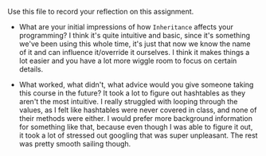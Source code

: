 Use this file to record your reflection on this assignment.

- What are your initial impressions of how `Inheritance` affects your programming?
I think it's quite intuitive and basic, since it's something we've been using this whole time, it's just that now we know the name of it and can influence it/override it ourselves. I think it makes things a lot easier and you have a lot more wiggle room to focus on certain details.

- What worked, what didn't, what advice would you give someone taking this course in the future?
It took a lot to figure out hashtables as they aren't the most intuitive. I really struggled with looping through the values, as I felt like hashtables were never covered in class, and none of their methods were either. I would prefer more background information for something like that, because even though I was able to figure it out, it took a lot of stressed out googling that was super unpleasant. The rest was pretty smooth sailing though. 